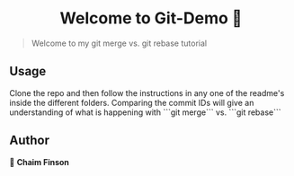 <h1 align="center">Welcome to Git-Demo 👋</h1>
<p>
</p>

> Welcome to my git merge vs. git rebase tutorial

## Usage

<p>
Clone the repo and then follow the instructions in any one of the readme's inside the different folders. Comparing the commit IDs will give an understanding of what is happening with ```git merge``` vs. ```git rebase```
<p>

## Author

👤 **Chaim Finson**
